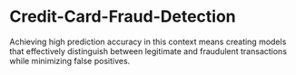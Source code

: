 # Credit-Card-Fraud-Detection
Achieving high prediction accuracy in this context means creating models that effectively distinguish between legitimate and fraudulent transactions while minimizing false positives. 
